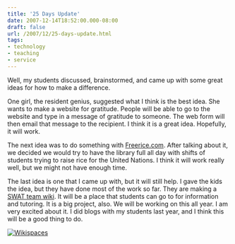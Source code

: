 ```yaml
---
title: '25 Days Update'
date: 2007-12-14T18:52:00.000-08:00
draft: false
url: /2007/12/25-days-update.html
tags: 
- technology
- teaching
- service
---
```


Well, my students discussed, brainstormed, and came up with some great ideas for how to make a difference.  
  
One girl, the resident genius, suggested what I think is the best idea. She wants to make a website for gratitude. People will be able to go to the website and type in a message of gratitude to someone. The web form will then email that message to the recipient. I think it is a great idea. Hopefully, it will work.  
  
The next idea was to do something with [Freerice.com](http://freerice.com/). After talking about it, we decided we would try to have the library full all day with shifts of students trying to raise rice for the United Nations. I think it will work really well, but we might not have enough time.  
  
The last idea is one that I came up with, but it will still help. I gave the kids the idea, but they have done most of the work so far. They are making a [SWAT team wiki](http://swatteamwiki.wikispaces.com/). It will be a place that students can go to for information and tutoring. It is a big project, also. We will be working on this all year. I am very excited about it. I did blogs with my students last year, and I think this will be a good thing to do.  
  
[![Wikispaces](http://swatteamwiki.wikispaces.com/i/b/80x15.gif)](http://swatteamwiki.wikispaces.com/)